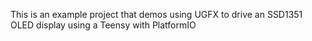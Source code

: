 This is an example project that demos using UGFX to drive an SSD1351 OLED display using a Teensy with PlatformIO